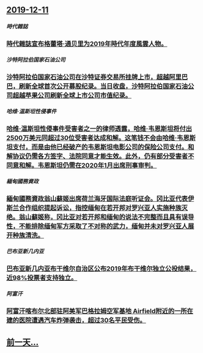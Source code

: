 ## [2019-12-11](/zh/news/2019/12/11/index.md)

##### 時代雜誌
### [ 時代雜誌宣布格蕾塔·通贝里为2019年時代年度風雲人物。 ](/zh/news/2019/12/11/時代雜誌宣布格蕾塔-通贝里为2019年時代年度風雲人物.md)
##### 沙特阿拉伯国家石油公司
### [ 沙特阿拉伯国家石油公司在沙特证券交易所挂牌上市，超越阿里巴巴，刷新全球首次公开募股纪录。当日收盘，沙特阿拉伯国家石油公司超越苹果公司刷新全球上市公司市值纪录。 ](/zh/news/2019/12/11/沙特阿拉伯国家石油公司在沙特证券交易所挂牌上市-超越阿里巴巴-刷新全球首次公开募股纪录-当日收盘-沙特阿拉伯国家石油公.md)
##### 哈维·温斯坦性侵事件
### [ 哈维·温斯坦性侵事件受害者之一的律师透露，哈维·韦恩斯坦将付出2500万美元同超过30位受害者达成和解。这笔钱不会由哈维·韦恩斯坦支付，而是由他已经破产的韦恩斯坦电影公司的保险公司支付。和解协议仍需各方签字、法院同意才能生效。此外，仍有部分受害者不同意和解。韦恩斯坦仍需在2020年1月出席刑事审判。 ](/zh/news/2019/12/11/哈维-温斯坦性侵事件受害者之一的律师透露-哈维-韦恩斯坦将付出2500万美元同超过30位受害者达成和解-这笔钱不会由哈.md)
##### 緬甸國務資政
### [ 緬甸國務資政翁山蘇姬出席荷兰海牙国际法庭听证会。冈比亚代表伊斯兰合作组织提起诉讼，指控缅甸在若开邦对罗兴亚人实施种族灭绝。翁山蘇姬称，冈比亚对若开邦和缅甸的说法不完整而且具有误导性，不能排除缅甸军方采取了不对称的武力，缅甸并未对罗兴亚人展开种族清洗。 ](/zh/news/2019/12/11/緬甸國務資政翁山蘇姬出席荷兰海牙国际法庭听证会-冈比亚代表伊斯兰合作组织提起诉讼-指控缅甸在若开邦对罗兴亚人实施种族灭.md)
##### 巴布亚新几内亚
### [ 巴布亚新几内亚布干维尔自治区公布2019年布干维尔独立公投结果，近98%投票者支持独立。 ](/zh/news/2019/12/11/巴布亚新几内亚布干维尔自治区公布2019年布干维尔独立公投结果-近98-投票者支持独立.md)
##### 阿富汗
### [ 阿富汗喀布尔北部驻阿美军巴格拉姆空军基地 Airfield附近的一所在建的医院遭遇汽车炸弹袭击，超过30名平民受伤。 ](/zh/news/2019/12/11/阿富汗喀布尔北部驻阿美军巴格拉姆空军基地-Airfield附近的一所在建的医院遭遇汽车炸弹袭击-超过30名平民受伤.md)
## [前一天...](/zh/news/2019/12/10/index.md)

